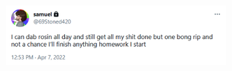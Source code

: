 ![A post from a private Twitter account with the display name "samuel" and the handle "69Stoned420," which says "I can dab rosin all day and still get all my shit done but one bong rip and not a chance I'll finish anything homework I start."](firefox_IkmOVWvBqO.png)
